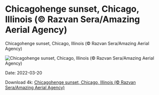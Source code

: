# Chicagohenge sunset, Chicago, Illinois (© Razvan Sera/Amazing Aerial Agency)

Chicagohenge sunset, Chicago, Illinois (© Razvan Sera/Amazing Aerial Agency)

![Chicagohenge sunset, Chicago, Illinois (© Razvan Sera/Amazing Aerial Agency)](https://bing.com/th?id=OHR.Chicagohenge_EN-US9296950779_UHD.jpg&w=1024&h=576)

Date: 2022-03-20

Download 4k: [Chicagohenge sunset, Chicago, Illinois (© Razvan Sera/Amazing Aerial Agency)](https://bing.com/th?id=OHR.Chicagohenge_EN-US9296950779_UHD.jpg)

